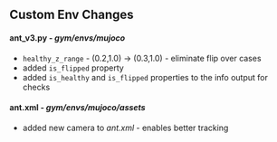 ## Custom Env Changes

#### ant_v3.py - *gym/envs/mujoco*
* `healthy_z_range` - (0.2,1.0) -> (0.3,1.0) - eliminate flip over cases
* added `is_flipped` property 
* added `is_healthy` and `is_flipped` properties to the info output for checks

#### ant.xml - *gym/envs/mujoco/assets*
* added new camera to *ant.xml* - enables better tracking
